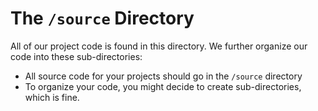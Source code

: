 # The `/source` Directory

All of our project code is found in this directory.  We further organize our code into 
these sub-directories: 


* All source code for your projects should go in the `/source` directory
* To organize your code, you might decide to create sub-directories, which is fine.
